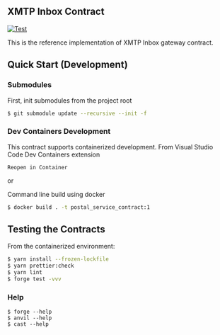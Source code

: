 ## XMTP Inbox Contract

[![Test](https://github.com/xmtp/postal_service_contract/actions/workflows/ci-image.yml/badge.svg)](https://github.com/xmtp/postal_service_contract/actions/workflows/ci-image.yml)

This is the reference implementation of XMTP Inbox gateway contract.

## Quick Start (Development)

### Submodules

First, init submodules from the project root

```bash
$ git submodule update --recursive --init -f
```

### Dev Containers Development

This contract supports containerized development. From Visual Studio Code Dev Containers extension

`Reopen in Container`

or

Command line build using docker

```bash
$ docker build . -t postal_service_contract:1
```

## Testing the Contracts

From the containerized environment:

```bash
$ yarn install --frozen-lockfile
$ yarn prettier:check
$ yarn lint
$ forge test -vvv
```


### Help

```shell
$ forge --help
$ anvil --help
$ cast --help
```

